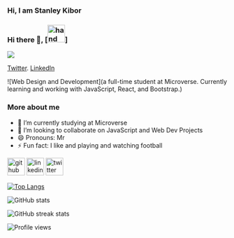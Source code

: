 ### Hi, I am Stanley Kibor
                                                       
### Hi there 👋, [<img src='(https://media.tenor.com/nebZyl8oN7IAAAAi/wave-hello.gif' alt='hand' height='40'>]

![]([http://i.imgur.com/Ssfp7.gif](https://media.tenor.com/nebZyl8oN7IAAAAi/wave-hello.gif))

[Twitter](https://twitter.com/stanleykibor3).  [LinkedIn](https://www.linkedin.com/in/kibor-stanley-350b8a123/)

![Web Design and Development](a full-time student at Microverse. Currently learning and working with JavaScript, React, and Bootstrap.)

### More about me

- 🌱 I’m currently studying at Microverse 
- 👯 I’m looking to collaborate on JavaScript and Web Dev Projects 
- 😄 Pronouns: Mr 
- ⚡ Fun fact: I like and playing and watching football 


[<img src='https://cdn.jsdelivr.net/npm/simple-icons@3.0.1/icons/github.svg' alt='github' height='40'>](https://github.com/chepkok3)  [<img src='https://cdn.jsdelivr.net/npm/simple-icons@3.0.1/icons/linkedin.svg' alt='linkedin' height='40'>](https://www.linkedin.com/in/https://www.linkedin.com/in/kibor-stanley-350b8a123//)  [<img src='https://cdn.jsdelivr.net/npm/simple-icons@3.0.1/icons/twitter.svg' alt='twitter' height='40'>](https://twitter.com/@stanleykibor3)  

[![Top Langs](https://github-readme-stats.vercel.app/api/top-langs/?username=chepkok3)](https://github.com/anuraghazra/github-readme-stats)

![GitHub stats](https://github-readme-stats.vercel.app/api?username=chepkok3&show_icons=true)  
 
![GitHub streak stats](https://streak-stats.demolab.com/?user=chepkok3)  

![Profile views](https://gpvc.arturio.dev/chepkok3)  
